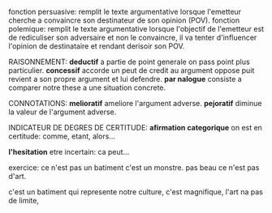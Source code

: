  fonction persuasive:
 	remplit le texte argumentative lorsque l'emetteur cherche a convaincre son destinateur de son opinion (POV).
 fonction polemique:
 	remplit le texte argumentative lorsque l'objectif de l'emetteur est de rediculiser son adversaire et non le convaincre, il va tenter d'influencer l'opinion de destinataire et rendant derisoir son POV.
	
RAISONNEMENT:
**deductif**
a partie de point generale on pass point plus particulier.
**concessif**
accorde un peut de credit au argument oppose puit revient a son propre argument et lui defendre.
**par nalogue**
consiste a comparer notre these a une situation concrete.



CONNOTATIONS:
**melioratif**
ameliore l'argument adverse.
**pejoratif**
diminue la valeur de l'argument adverse.


INDICATEUR DE DEGRES DE CERTITUDE:
**afirmation categorique**
on est en certitude: comme, etant, alors...

**l'hesitation**
etre incertain: ca peut...


exercice:
ce n'est pas un batiment c'est un monstre. pas beau
ce n'est pas d'art.


c'est un batiment qui represente notre culture, c'est magnifique, l'art na pas de limite,